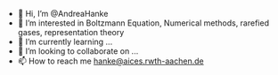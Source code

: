 - 👋 Hi, I’m @AndreaHanke
- 👀 I’m interested in Boltzmann Equation, Numerical methods, rarefied gases, representation theory
- 🌱 I’m currently learning ...
- 💞️ I’m looking to collaborate on ...
- 📫 How to reach me hanke@aices.rwth-aachen.de

<!---
AndreaHanke/AndreaHanke is a ✨ special ✨ repository because its `README.md` (this file) appears on your GitHub profile.
You can click the Preview link to take a look at your changes.
--->
